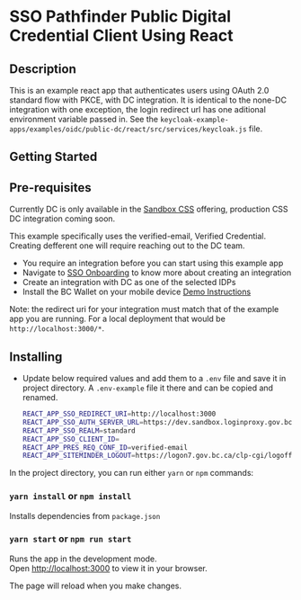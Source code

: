 # SSO Pathfinder Public Digital Credential Client Using React

## Description

This is an example react app that authenticates users using OAuth 2.0 standard flow with PKCE, with DC integration.  It is identical to the none-DC integration with one exception, the login redirect url has one aditional environment variable passed in. See the `keycloak-example-apps/examples/oidc/public-dc/react/src/services/keycloak.js` file.

## Getting Started

## Pre-requisites

Currently DC is only available in the [Sandbox CSS](https://bcgov.github.io/sso-requests-sandbox) offering, production CSS DC integration coming soon.  

This example specifically uses the verified-email, Verified Credential.  Creating defferent one will require reaching out to the DC team.

- You require an integration before you can start using this example app
- Navigate to [SSO Onboarding](https://github.com/bcgov/sso-keycloak/wiki/SSO-Onboarding) to know more about creating an integration
- Create an integration with DC as one of the selected IDPs
- Install the BC Wallet on your mobile device [Demo Instructions](https://github.com/bcgov/vc-authn-oidc/blob/main/docs/DemoInstructions.md)

Note: the redirect uri for your integration must match that of the example app you are running.  For a local deployment that would be `http://localhost:3000/*`.

## Installing

- Update below required values and add them to a `.env` file and save it in project directory. A `.env-example` file it there and can be copied and renamed.

  ```sh
  REACT_APP_SSO_REDIRECT_URI=http://localhost:3000
  REACT_APP_SSO_AUTH_SERVER_URL=https://dev.sandbox.loginproxy.gov.bc.ca/auth
  REACT_APP_SSO_REALM=standard
  REACT_APP_SSO_CLIENT_ID=
  REACT_APP_PRES_REQ_CONF_ID=verified-email
  REACT_APP_SITEMINDER_LOGOUT=https://logon7.gov.bc.ca/clp-cgi/logoff.cgi
  ```

In the project directory, you can run either `yarn` or `npm` commands:

### `yarn install` or `npm install`

Installs dependencies from `package.json`

### `yarn start` or `npm run start`

Runs the app in the development mode.\
Open [http://localhost:3000](http://localhost:3000) to view it in your browser.

The page will reload when you make changes.
